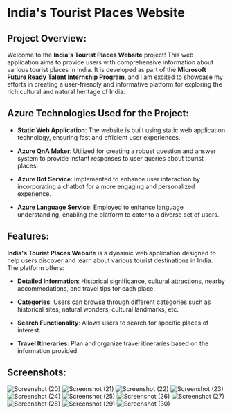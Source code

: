 # India's Tourist Places Website

## Project Overview:

Welcome to the **India's Tourist Places Website** project! This web application aims to provide users with comprehensive information about various tourist places in India. It is developed as part of the **Microsoft Future Ready Talent Internship Program**, and I am excited to showcase my efforts in creating a user-friendly and informative platform for exploring the rich cultural and natural heritage of India.

## Azure Technologies Used for the Project:

- **Static Web Application**: The website is built using static web application technology, ensuring fast and efficient user experiences.

- **Azure QnA Maker**: Utilized for creating a robust question and answer system to provide instant responses to user queries about tourist places.

- **Azure Bot Service**: Implemented to enhance user interaction by incorporating a chatbot for a more engaging and personalized experience.

- **Azure Language Service**: Employed to enhance language understanding, enabling the platform to cater to a diverse set of users.

## Features:

**India's Tourist Places Website** is a dynamic web application designed to help users discover and learn about various tourist destinations in India. The platform offers:

- **Detailed Information**: Historical significance, cultural attractions, nearby accommodations, and travel tips for each place.

- **Categories**: Users can browse through different categories such as historical sites, natural wonders, cultural landmarks, etc.

- **Search Functionality**: Allows users to search for specific places of interest.

- **Travel Itineraries**: Plan and organize travel itineraries based on the information provided.

## Screenshots:

![Screenshot (20)](https://github.com/Sarthak-Rakshe/FRTproject-final/assets/147545695/73046746-6fd7-49fc-bd88-275c3fbb185c)
![Screenshot (21)](https://github.com/Sarthak-Rakshe/FRTproject-final/assets/147545695/3899043a-2e77-41e6-99b3-70b8e639a804)
![Screenshot (22)](https://github.com/Sarthak-Rakshe/FRTproject-final/assets/147545695/66391f1e-cb5a-478d-8185-d85c8e287e0f)
![Screenshot (23)](https://github.com/Sarthak-Rakshe/FRTproject-final/assets/147545695/1515e192-5398-44e2-9d4d-b53a74501692)
![Screenshot (24)](https://github.com/Sarthak-Rakshe/FRTproject-final/assets/147545695/dc2e33d7-3562-426b-9472-0ae65d32f275)
![Screenshot (25)](https://github.com/Sarthak-Rakshe/FRTproject-final/assets/147545695/5628e249-9855-4312-b31a-e7dd75beaa55)
![Screenshot (26)](https://github.com/Sarthak-Rakshe/FRTproject-final/assets/147545695/6f6d6210-9a95-4f69-a10d-008a70d2881a)
![Screenshot (27)](https://github.com/Sarthak-Rakshe/FRTproject-final/assets/147545695/6d773be8-80a9-47b9-8e1e-fd9d677b5bf3)
![Screenshot (28)](https://github.com/Sarthak-Rakshe/FRTproject-final/assets/147545695/5dc95467-55e4-4e9c-a157-5e1f0976c685)
![Screenshot (29)](https://github.com/Sarthak-Rakshe/FRTproject-final/assets/147545695/f6936cfa-a226-468d-8e13-53f3d1d9b0b6)
![Screenshot (30)](https://github.com/Sarthak-Rakshe/FRTproject-final/assets/147545695/610485c4-389b-49d8-ac20-14284ef8954e)

